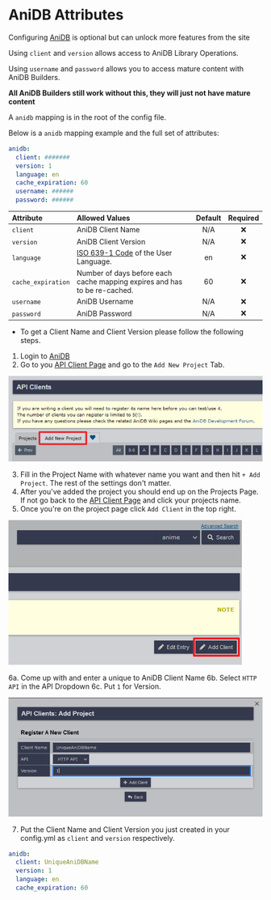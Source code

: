 # AniDB Attributes

Configuring [AniDB](https://anidb.net/) is optional but can unlock more features from the site

Using `client` and `version` allows access to AniDB Library Operations.

Using `username` and `password` allows you to access mature content with AniDB Builders.

**All AniDB Builders still work without this, they will just not have mature content**

A `anidb` mapping is in the root of the config file.

Below is a `anidb` mapping example and the full set of attributes:
```yaml
anidb:
  client: #######
  version: 1
  language: en
  cache_expiration: 60
  username: ######
  password: ######
```

| Attribute          | Allowed Values                                                                                | Default | Required |
|:-------------------|:----------------------------------------------------------------------------------------------|:-------:|:--------:|
| `client`           | AniDB Client Name                                                                             |   N/A   | &#10060; |
| `version`          | AniDB Client Version                                                                          |   N/A   | &#10060; |
| `language`         | [ISO 639-1 Code](https://en.wikipedia.org/wiki/List_of_ISO_639-1_codes) of the User Language. |   en    | &#10060; |
| `cache_expiration` | Number of days before each cache mapping expires and has to be re-cached.                     |   60    | &#10060; |
| `username`         | AniDB Username                                                                                |   N/A   | &#10060; |
| `password`         | AniDB Password                                                                                |   N/A   | &#10060; |

* To get a Client Name and Client Version please follow the following steps.

1. Login to [AniDB](https://anidb.net/)
2. Go to you [API Client Page](https://anidb.net/software/add) and go to the `Add New Project` Tab.

![AniDB Add Project](anidb-1.png)

3. Fill in the Project Name with whatever name you want and then hit `+ Add Project`. The rest of the settings don't matter.
4. After you've added the project you should end up on the Projects Page. If not go back to the [API Client Page](https://anidb.net/software/add) and click your projects name. 
5. Once you're on the project page click `Add Client` in the top right.

![AniDB Add Client](anidb-2.png)

6a. Come up with and enter a unique to AniDB Client Name
6b. Select `HTTP API` in the API Dropdown
6c. Put `1` for Version.

![AniDB Client Page](anidb-3.png)

7. Put the Client Name and Client Version you just created in your config.yml as `client` and `version` respectively.

```yaml
anidb:
  client: UniqueAniDBName
  version: 1
  language: en
  cache_expiration: 60
```